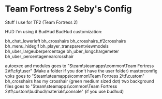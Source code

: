 # Team Fortress 2 Seby's Config
Stuff I use for TF2 (Team Fortress 2)

HUD I'm using it BudHud
BudHud customization:

bh_chat_lowerleft
bh_crosshairs
bh_crosshairs_tf2crosshairs
bh_menu_hidegif
bh_player_transparentviewmodels
bh_uber_largeuberpercentage
bh_uber_longchargemeter
bh_uber_percentagenearcrosshair

autoexec and modules goes to "Steam\steamapps\common\Team Fortress 2\tf\cfg\user" (Make a folder if you don't have the user folder)
mastercomfig vpks goes to "Steam\steamapps\common\Team Fortress 2\tf\custom"
bh_crosshairs has my crosshair (green medium sized dot)
two background files goes to "Steam\steamapps\common\Team Fortress 2\tf\custom\budhud\materials\console" (if you use budhud)
